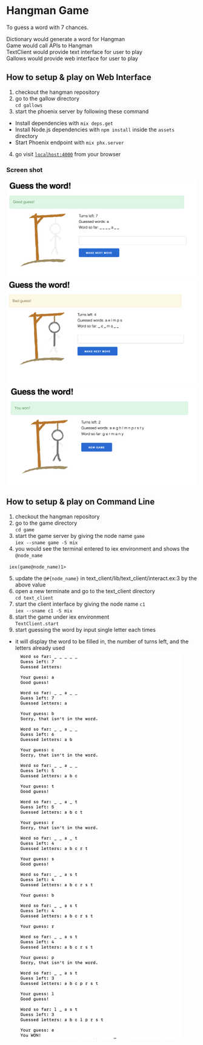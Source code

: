# Hangman Game
To guess a word with 7 chances.

Dictionary would generate a word for Hangman  
Game would call APIs to Hangman  
TextClient would provide text interface for user to play  
Gallows would provide web interface for user to play  

## How to setup & play on Web Interface
1. checkout the hangman repository  
2. go to the gallow directory  
`cd gallows`  
3. start the phoenix server by following these command
  * Install dependencies with `mix deps.get`
  * Install Node.js dependencies with `npm install` inside the `assets` directory
  * Start Phoenix endpoint with `mix phx.server`
4. go visit [`localhost:4000`](http://localhost:4000) from your browser
### Screen shot
![image](https://github.com/ckyyyy/hangman/blob/master/image/web_client_correct.png)  
![image](https://github.com/ckyyyy/hangman/blob/master/image/web_client_wrong.png)  
![image](https://github.com/ckyyyy/hangman/blob/master/image/web_client_won.png)  

## How to setup & play on Command Line
1. checkout the hangman repository
2. go to the game directory  
`cd game`  
3. start the game server by giving the node name `game`  
`iex --sname game -S mix `  
4. you would see the terminal entered to iex environment and shows the `@node_name`
```
 iex(game@node_name)1>
```
5. update the `@#{node_name}` in text_client/lib/text_client/interact.ex:3 by the above value  
6. open a new terminate and go to the text_client directory  
`cd text_client`  
7. start the client interface by giving the node name `c1`  
`iex --sname c1 -S mix`  
8. start the game under iex environment  
`TextClient.start`  
9. start guessing the word by input single letter each times  
- it will display the word to be filled in, the number of turns left, and the letters already used  
![image](https://github.com/ckyyyy/hangman/blob/master/image/text_client_interface.png)
